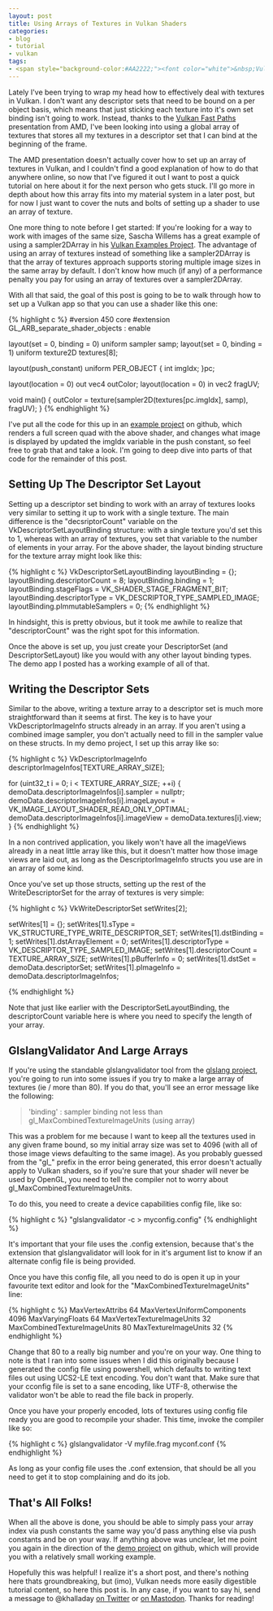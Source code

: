 ```yaml
---
layout: post
title: Using Arrays of Textures in Vulkan Shaders
categories:
- blog
- tutorial
- vulkan
tags:
- <span style="background-color:#AA2222;"><font color="white">&nbsp;Vulkan</font></span>
---
```


Lately I've been trying to wrap my head how to effectively deal with textures in Vulkan. I don't want any descriptor sets that need to be bound on a per object basis, which means that just sticking each texture into it's own set binding isn't going to work. Instead, thanks to the [Vulkan Fast Paths](http://32ipi028l5q82yhj72224m8j-wpengine.netdna-ssl.com/wp-content/uploads/2016/03/VulkanFastPaths.pdf) presentation from AMD, I've been looking into using a global array of textures that stores all my textures in a descriptor set that I can bind at the beginning of the frame.

The AMD presentation doesn't actually cover how to set up an array of textures in Vulkan, and I couldn't find a good explanation of how to do that anywhere online, so now that I've figured it out I want to post a quick tutorial on here about it for the next person who gets stuck. I'll go more in depth about how this array fits into my material system in a later post, but for now I just want to cover the nuts and bolts of setting up a shader to use an array of texture.

One more thing to note before I get started: If you're looking for a way to work with images of the same size, Sascha Willems has a great example of using a sampler2DArray in his [Vulkan Examples Project](https://github.com/SaschaWillems/Vulkan). The advantage of using an array of textures instead of something like a sampler2DArray is that the array of textures approach supports storing multiple image sizes in the same array by default. I don't know how much (if any) of a performance penalty you pay for using an array of textures over a sampler2DArray. 

With all that said, the goal of this post is going to be to walk through how to set up a Vulkan app so that you can use a shader like this one:

{% highlight c %}
#version 450 core
#extension GL_ARB_separate_shader_objects : enable

layout(set = 0, binding = 0) uniform sampler samp;
layout(set = 0, binding = 1) uniform texture2D textures[8];

layout(push_constant) uniform PER_OBJECT
{
	int imgIdx;
}pc;

layout(location = 0) out vec4 outColor;
layout(location = 0) in vec2 fragUV;

void main()
{
	outColor = texture(sampler2D(textures[pc.imgIdx], samp), fragUV);
}
{% endhighlight %}

I've put all the code for this up in an [example project](https://github.com/khalladay/VulkanDemoProjects/tree/master/VulkanDemoProjects/TextureArrays) on github, which renders a full screen quad with the above shader, and changes what image is displayed by updated the imgIdx variable in the push constant, so feel free to grab that and take a look. I'm going to deep dive into parts of that code for the remainder of this post.

## Setting Up The Descriptor Set Layout

Setting up a descriptor set binding to work with an array of textures looks very similar to setting it up to work with a single texture. The main difference is the "decsriptorCount" variable on the VkDescriptorSetLayoutBinding structure: with a single texture you'd set this to 1, whereas with an array of textures, you set that variable to the number of elements in your array. For the above shader, the layout binding structure for the texture array might look like this:

{% highlight c %}
VkDescriptorSetLayoutBinding layoutBinding = {};
layoutBinding.descriptorCount = 8;
layoutBinding.binding = 1;
layoutBinding.stageFlags = VK_SHADER_STAGE_FRAGMENT_BIT;
layoutBinding.descriptorType = VK_DESCRIPTOR_TYPE_SAMPLED_IMAGE;
layoutBinding.pImmutableSamplers = 0;
{% endhighlight %}

In hindsight, this is pretty obvious, but it took me awhile to realize that "descriptorCount" was the right spot for this information.

Once the above is set up, you just create your DescriptorSet (and DescriptorSetLayout) like you would with any other layout binding types. The demo app I posted has a working example of all of that.

## Writing the Descriptor Sets

Similar to the above, writing a texture array to a descriptor set is much more straightforward than it seems at first. The key is to have your VkDescriptorImageInfo structs already in an array. If you aren't using a combined image sampler, you don't actually need to fill in the sampler value on these structs. In my demo project, I set up this array like so:

{% highlight c %}
VkDescriptorImageInfo	descriptorImageInfos[TEXTURE_ARRAY_SIZE];

for (uint32_t i = 0; i < TEXTURE_ARRAY_SIZE; ++i)
{
    demoData.descriptorImageInfos[i].sampler = nullptr;
    demoData.descriptorImageInfos[i].imageLayout = VK_IMAGE_LAYOUT_SHADER_READ_ONLY_OPTIMAL;
    demoData.descriptorImageInfos[i].imageView = demoData.textures[i].view;
}
{% endhighlight %}

In a non contrived application, you likely won't have all the imageViews already in a neat little array like this, but it doesn't matter how those image views are laid out, as long as the DescriptorImageInfo structs you use are in an array of some kind.

Once you've set up those structs, setting up the rest of the WriteDescriptorSet for the array of textures is very simple:

{% highlight c %}
VkWriteDescriptorSet setWrites[2];

setWrites[1] = {};
setWrites[1].sType = VK_STRUCTURE_TYPE_WRITE_DESCRIPTOR_SET;
setWrites[1].dstBinding = 1;
setWrites[1].dstArrayElement = 0;
setWrites[1].descriptorType = VK_DESCRIPTOR_TYPE_SAMPLED_IMAGE;
setWrites[1].descriptorCount = TEXTURE_ARRAY_SIZE;
setWrites[1].pBufferInfo = 0;
setWrites[1].dstSet = demoData.descriptorSet;
setWrites[1].pImageInfo = demoData.descriptorImageInfos;

{% endhighlight %}

Note that just like earlier with the DescriptorSetLayoutBinding, the descriptorCount variable here is where you need to specify the length of your array.


## GlslangValidator And Large Arrays

If you're using the standable glslangvalidator tool from the [glslang project](https://github.com/KhronosGroup/glslang), you're going to run into some issues if you try to make a large array of textures (ie / more than 80). If you do that, you'll see an error message like the following:

>'binding' : sampler binding not less than gl_MaxCombinedTextureImageUnits (using array)

This was a problem for me because I want to keep all the textures used in any given frame bound, so my initial array size was set to 4096 (with all of those image views defaulting to the same image). As you probably guessed from the "gl_" prefix in the error being generated, this error doesn't actually apply to Vulkan shaders, so if you're sure that your shader will never be used by OpenGL, you need to tell the compiler not to worry about gl_MaxCombinedTextureImageUnits.

To do this, you need to create a device capabilities config file, like so:

{% highlight c %}
 "glslangvalidator -c > myconfig.config"
 {% endhighlight %}

It's important that your file uses the .config extension, because that's the extension that glslangvalidator will look for in it's argument list to know if an alternate config file is being provided.  

Once you have this config file, all you need to do is open it up in your favourite text editor and look for the "MaxCombinedTextureImageUnits" line:

{% highlight c %}
MaxVertexAttribs 64
MaxVertexUniformComponents 4096
MaxVaryingFloats 64
MaxVertexTextureImageUnits 32
MaxCombinedTextureImageUnits 80
MaxTextureImageUnits 32
{% endhighlight %}

Change that 80 to a really big number and you're on your way. One thing to note is that I ran into some issues when I did this originally because I generated the config file using powershell, which defaults to writing text files out using UCS2-LE text encoding. You don't want that. Make sure that your cconfig file is set to a sane encoding, like UTF-8, otherwise the validator won't be able to read the file back in properly.

Once you have your properly encoded, lots of textures using config file ready you are good to recompile your shader. This time, invoke the compiler like so:

{% highlight c %}
glslangvalidator -V myfile.frag myconf.conf
{% endhighlight %}

As long as your config file uses the .conf extension, that should be all you need to get it to stop complaining and do its job.

## That's All Folks!

When all the above is done, you should be able to simply pass your array index via push constants the same way you'd pass anything else via push constants and be on your way. If anything above was unclear, let me point you again in the direction of the [demo project](https://github.com/khalladay/VulkanDemoProjects/tree/master/VulkanDemoProjects/TextureArrays) on github, which will provide you with a relatively small working example.

Hopefully this was helpful! I realize it's a short post, and there's nothing here thats groundbreaking, but (imo), Vulkan needs more easily digestible tutorial content, so here this post is. In any case, if you want to say hi, send a message to @khalladay [on Twitter](https://twitter.com/khalladay) or [on Mastodon](https://mastodon.gamedev.place/@khalladay). Thanks for reading!
